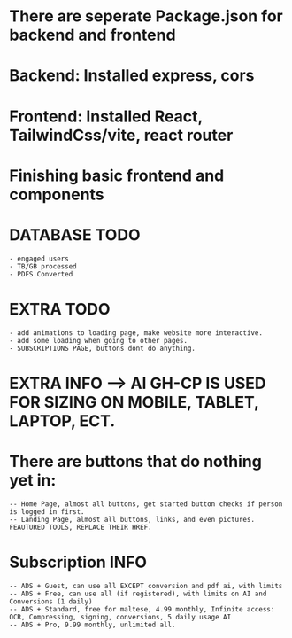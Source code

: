 # There are seperate Package.json for backend and frontend

# Backend: Installed express, cors
# Frontend: Installed React, TailwindCss/vite, react router

# Finishing basic frontend and components


# DATABASE TODO
    - engaged users
    - TB/GB processed
    - PDFS Converted
    
# EXTRA TODO
    - add animations to loading page, make website more interactive.
    - add some loading when going to other pages.
    - SUBSCRIPTIONS PAGE, buttons dont do anything.


# EXTRA INFO --> AI GH-CP IS USED FOR SIZING ON MOBILE, TABLET, LAPTOP, ECT.

# There are buttons that do nothing yet in:
    -- Home Page, almost all buttons, get started button checks if person is logged in first.
    -- Landing Page, almost all buttons, links, and even pictures. FEAUTURED TOOLS, REPLACE THEIR HREF.


# Subscription INFO
    -- ADS + Guest, can use all EXCEPT conversion and pdf ai, with limits
    -- ADS + Free, can use all (if registered), with limits on AI and Conversions (1 daily)
    -- ADS + Standard, free for maltese, 4.99 monthly, Infinite access: OCR, Compressing, signing, conversions, 5 daily usage AI
    -- ADS + Pro, 9.99 monthly, unlimited all.
